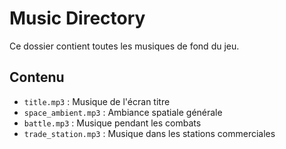 # Music Directory

Ce dossier contient toutes les musiques de fond du jeu.

## Contenu

- `title.mp3` : Musique de l'écran titre
- `space_ambient.mp3` : Ambiance spatiale générale
- `battle.mp3` : Musique pendant les combats
- `trade_station.mp3` : Musique dans les stations commerciales